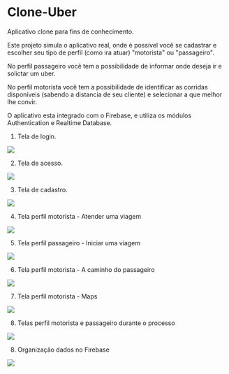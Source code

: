 # Clone-Uber

Aplicativo clone para fins de conhecimento.

Este projeto simula o aplicativo real, onde é possível você se cadastrar e escolher seu tipo de perfil (como ira atuar) "motorista" ou "passageiro".

No perfil passageiro você tem a possibilidade de informar onde deseja ir e solictar um uber.

No perfil motorista você tem a possibilidade de identificar as corridas disponíveis (sabendo a distancia de seu cliente) e selecionar a que melhor lhe convir.

O aplicativo esta integrado com o Firebase, e utiliza os módulos Authentication e Realtime Database.


1. Tela de login.

![](app/imagens/uberLogin.png)


2. Tela de acesso.

![](app/imagens/uberAcesso.png)


3. Tela de cadastro.

![](app/imagens/uberCadastro.png)


4. Tela perfil motorista - Atender uma viagem

![](app/imagens/uberAtenderViagem.png)


5. Tela perfil passageiro - Iniciar uma viagem

![](app/imagens/uberIniciarViagem.png)


6. Tela perfil motorista - A caminho do passageiro

![](app/imagens/uberCamihoPassageiro.png)


7. Tela perfil motorista - Maps

![](app/imagens/uberMaps.png)


8. Telas perfil motorista e passageiro durante o processo

![](app/imagens/uberMotoristaPassageiro.png)

8. Organização dados no Firebase

![](app/imagens/uberFirebase1.png)


